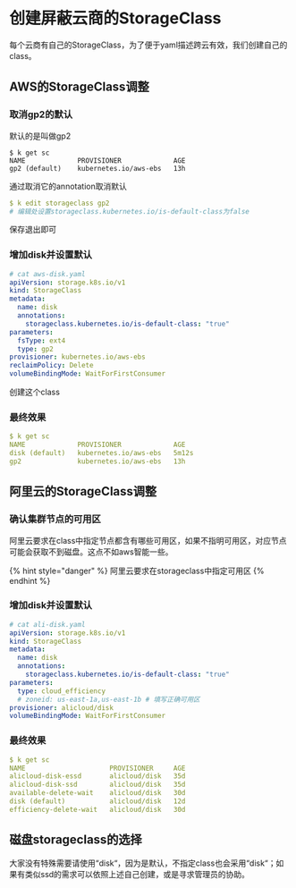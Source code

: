 # 创建屏蔽云商的StorageClass

每个云商有自己的StorageClass，为了便于yaml描述跨云有效，我们创建自己的class。

## AWS的StorageClass调整

### 取消gp2的默认

默认的是叫做gp2

```text
$ k get sc
NAME             PROVISIONER             AGE
gp2 (default)    kubernetes.io/aws-ebs   13h
```

通过取消它的annotation取消默认

```yaml
$ k edit storageclass gp2
# 编辑处设置storageclass.kubernetes.io/is-default-class为false
```

保存退出即可

### 增加disk并设置默认

```yaml
# cat aws-disk.yaml
apiVersion: storage.k8s.io/v1
kind: StorageClass
metadata:
  name: disk
  annotations:
    storageclass.kubernetes.io/is-default-class: "true"
parameters:
  fsType: ext4
  type: gp2
provisioner: kubernetes.io/aws-ebs
reclaimPolicy: Delete
volumeBindingMode: WaitForFirstConsumer
```

创建这个class

### 最终效果

```yaml
$ k get sc
NAME             PROVISIONER             AGE
disk (default)   kubernetes.io/aws-ebs   5m12s
gp2              kubernetes.io/aws-ebs   13h
```

## 阿里云的StorageClass调整

### 确认集群节点的可用区

阿里云要求在class中指定节点都含有哪些可用区，如果不指明可用区，对应节点可能会获取不到磁盘。这点不如aws智能一些。

{% hint style="danger" %}
阿里云要求在storageclass中指定可用区
{% endhint %}

### 增加disk并设置默认

```yaml
# cat ali-disk.yaml
apiVersion: storage.k8s.io/v1
kind: StorageClass
metadata:
  name: disk
  annotations:
    storageclass.kubernetes.io/is-default-class: "true"
parameters:
  type: cloud_efficiency
  # zoneid: us-east-1a,us-east-1b # 填写正确可用区
provisioner: alicloud/disk
volumeBindingMode: WaitForFirstConsumer
```

### 最终效果

```yaml
$ k get sc                                                                                                                                                                   130 ↵
NAME                     PROVISIONER     AGE
alicloud-disk-essd       alicloud/disk   35d
alicloud-disk-ssd        alicloud/disk   35d
available-delete-wait    alicloud/disk   30d
disk (default)           alicloud/disk   12d
efficiency-delete-wait   alicloud/disk   30d
```



## 磁盘storageclass的选择

大家没有特殊需要请使用“disk“，因为是默认，不指定class也会采用“disk“；如果有类似ssd的需求可以依照上述自己创建，或是寻求管理员的协助。



